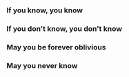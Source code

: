 ### If you know, you know
### If you don't know, you don't know
### May you be forever oblivious
### May you never know